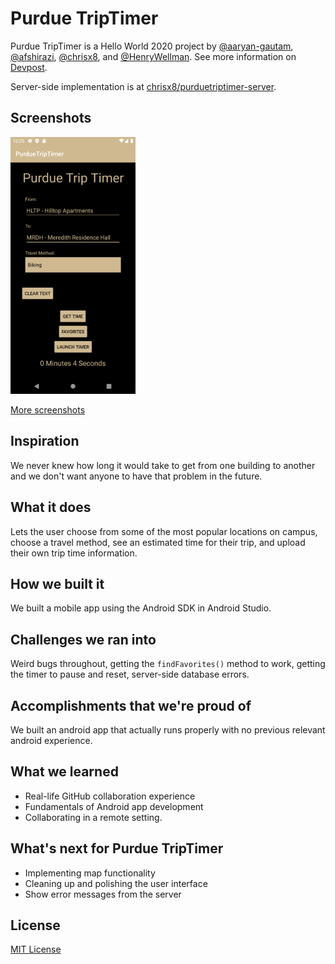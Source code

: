 # Purdue TripTimer

Purdue TripTimer is a Hello World 2020 project by [@aaryan-gautam](https://github.com/aaryan-gautam), [@afshirazi](https://github.com/afshirazi), [@chrisx8](https://github.com/chrisx8), and [@HenryWellman](https://github.com/HenryWellman). See more information on [Devpost](https://devpost.com/software/purdue-triptimer).

Server-side implementation is at [chrisx8/purduetriptimer-server](https://github.com/chrisx8/purduetriptimer-server).

## Screenshots

<img src="screenshots/Screenshot4.png" alt-text="Screenshot" width="200px">

[More screenshots](screenshots/)

## Inspiration

We never knew how long it would take to get from one building to another and we don't want anyone to have that problem in the future.

## What it does

Lets the user choose from some of the most popular locations on campus, choose a travel method, see an estimated time for their trip, and upload their own trip time information.

## How we built it

We built a mobile app using the Android SDK in Android Studio.

## Challenges we ran into

Weird bugs throughout, getting the `findFavorites()` method to work, getting the timer to pause and reset, server-side database errors.

## Accomplishments that we're proud of

We built an android app that actually runs properly with no previous relevant android experience.

## What we learned

- Real-life GitHub collaboration experience
- Fundamentals of Android app development
- Collaborating in a remote setting.

## What's next for Purdue TripTimer

- Implementing map functionality
- Cleaning up and polishing the user interface
- Show error messages from the server

## License

[MIT License](LICENSE)
